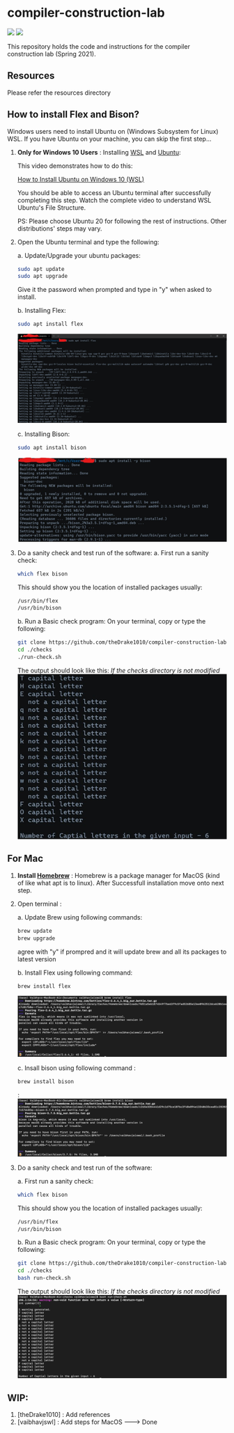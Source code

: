 # compiler-construction-lab

<a href="https://github.com/theDrake1010"><img src="https://img.shields.io/badge/Made%20by-theDrake1010-orange.svg"/></a>
<a href="https://github.com/vaibhavjswl"><img src="https://img.shields.io/badge/Made%20by-Vaibhav_Jaiswal-blue.svg"/></a>

This repository holds the code and instructions for the compiler construction lab (Spring 2021).


## Resources
Please refer the resources directory


## How to install Flex and Bison?

Windows users need to install Ubuntu on (Windows Subsystem for Linux) WSL. 
If you have Ubuntu on your machine, you can skip the first step...


1. **Only for Windows 10 Users** : Installing [WSL](https://docs.microsoft.com/en-us/windows/wsl/about) and [Ubuntu](https://ubuntu.com/):
    
    This video demonstrates how to do this:
    
    [How to Install Ubuntu on Windows 10 (WSL)](https://www.youtube.com/watch?v=X-DHaQLrBi8) 

    You should be able to access an Ubuntu terminal after successfully completing this step.
    Watch the complete video to understand WSL Ubuntu's File Structure.

    PS: Please choose Ubuntu 20 for following the rest of instructions. Other distributions' steps may vary.

2. Open the Ubuntu terminal and type the following:

    a. Update/Upgrade your ubuntu packages:
    ```bash
    sudo apt update
    sudo apt upgrade
    ```
    Give it the password when prompted and type in "y" when asked to install.

    b. Installing Flex:
    ```bash
    sudo apt install flex
    ```
    ![Installing Lex](./images/installing_lex.jpg)

    c. Installing Bison:
    ```bash
    sudo apt install bison
    ```
    ![Installing Bison](./images/installing_bison.jpg)

3. Do a sanity check and test run of the software:
    a. First run a sanity check:
    ```bash
    which flex bison
    ```
    This should show you the location of installed packages usually:
    ```bash
    /usr/bin/flex
    /usr/bin/bison
    ```

    b. Run a Basic check program:
    On your terminal, copy or type the following:
    ```bash
    git clone https://github.com/theDrake1010/compiler-construction-lab.git
    cd ./checks
    ./run-check.sh
    ```
    The output should look like this: *If the checks directory is not modified*
    ![Output of Running Check](./images/check_output.jpg)



## For Mac

1. **Install [Homebrew](https://brew.sh/)** : 
    Homebrew is a package manager for MacOS (kind of like what apt is to linux).
    After Successfull installation move onto next step.

2. Open terminal :

    a. Update Brew using following commands:
    ```bash
    brew update 
    brew upgrade
    ```
    agree with "y" if prompred and it will update brew and all its packages to latest version

    b. Install Flex using following command:
    ```bash
    brew install flex
    ```
    ![Output of Installing Flex](./images/installing_flex_mac.jpg)

    c. Insall bison using following command : 
    ```bash
    brew install bison
    ```
    :
    ![Output of Installing Flex](./images/installing_bison_mac.jpg) 

3. Do a sanity check and test run of the software:

    a. First run a sanity check:
    ```bash
    which flex bison
    ```
    This should show you the location of installed packages usually:
    ```bash
    /usr/bin/flex
    /usr/bin/bison
    ```

    b. Run a Basic check program:
    On your terminal, copy or type the following:
    ```bash
    git clone https://github.com/theDrake1010/compiler-construction-lab.git
    cd ./checks
    bash run-check.sh
    ```
    The output should look like this: *If the checks directory is not modified*
    ![Output of Running Check](./images/output_mac.jpg)


## WIP:
1. [theDrake1010] : Add references
2. [vaibhavjswl] : Add steps for MacOS ---> Done




